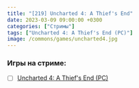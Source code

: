 ```yaml
---
title: "[219] Uncharted 4: A Thief's End"
date: 2023-03-09 09:00:00 +0300
categories: ["Стримы"]
tags: ["Uncharted 4: A Thief's End (PC)"]
image: /commons/games/uncharted4.jpg
---
```


### Игры на стриме:
+ [ ] [Uncharted 4: A Thief's End (PC)](/tags/uncharted-4-a-thief-s-end-pc)
